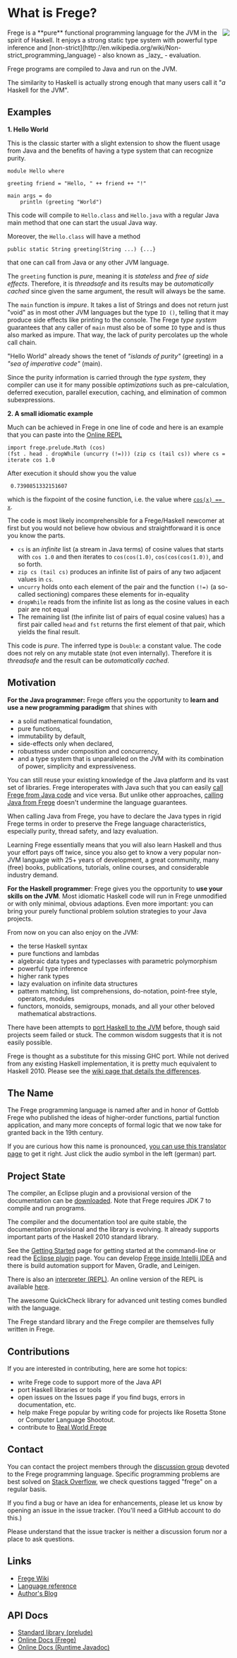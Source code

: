What is Frege?
==============

<img align="right" src="resources/Frege_logo.png"/>
Frege is a **pure** functional programming language for the JVM in the spirit of Haskell.
It enjoys a strong static type system with powerful type inference and
[non-strict](http://en.wikipedia.org/wiki/Non-strict_programming_language) - also known as _lazy_ - evaluation.

Frege programs are compiled to Java and run on the JVM.

The similarity to Haskell is actually strong enough that many users call it "_a_ Haskell for the JVM".

Examples
--------

**1. Hello World**

This is the classic starter with a slight extension to show the fluent usage from Java and the benefits
of having a type system that can recognize purity.

```frege
module Hello where

greeting friend = "Hello, " ++ friend ++ "!"

main args = do
    println (greeting "World")
```

This code will compile to `Hello.class` and `Hello.java` with a regular Java main method that one can start the usual Java way.

Moreover, the `Hello.class` will have a method

    public static String greeting(String ...) {...}
that one can call from Java or any other JVM language.

The `greeting` function is *pure*, meaning it is _stateless_ and _free of side effects_.
Therefore, it is _threadsafe_ and its results may be _automatically cached_ since given the same argument, the result will always be the same.

The `main` function is *impure*. It takes a list of Strings and does not return just "void" as in most other JVM languages but the
type `IO ()`, telling that it may produce side effects like printing to the console. The Frege *type system* guarantees
that any caller of `main` must also be of some `IO` type and is thus also marked as impure. That way, the lack of purity percolates up the whole call chain.

"Hello World" already shows the tenet of _"islands of purity"_ (greeting) in a _"sea of imperative code"_ (main).

Since the purity information is carried through the *type system*, they compiler can use it for many possible
*optimizations* such as pre-calculation, deferred execution, parallel execution, caching, and elimination of common subexpressions.

**2. A small idiomatic example**

Much can be achieved in Frege in one line of code and here is an example that you can paste into the
[Online REPL](https://github.com/Frege/frege-repl)

    import frege.prelude.Math (cos)
    (fst . head . dropWhile (uncurry (!=))) (zip cs (tail cs)) where cs = iterate cos 1.0

After execution it should show you the value

     0.7390851332151607
which is the fixpoint of the cosine function, i.e. the value where [`cos(x) == x`](http://www.wolframalpha.com/input/?i=cos+0.7390851332151607).

The code is most likely incomprehensible for a Frege/Haskell newcomer at first but you would not believe how
obvious and straightforward it is once you know the parts.
* `cs` is an _infinite_ list (a stream in Java terms) of cosine values that starts with `cos 1.0` and then iterates to `cos(cos(1.0)`, `cos(cos(cos(1.0))`, and so forth.
* `zip cs (tail cs)` produces an infinite list of pairs of any two adjacent values in `cs`.
* `uncurry` holds onto each element of the pair and the function `(!=)` (a so-called sectioning) compares these elements for in-equality
* `dropWhile` reads from the infinite list as long as the cosine values in each pair are not equal
* The remaining list (the infinite list of pairs of equal cosine values) has a first pair called `head` and `fst` returns the first element of that pair, which yields the final result.

This code is *pure*. The inferred type is `Double`: a constant value.
The code does not rely on any mutable state (not even internally). Therefore it is _threadsafe_ and the result can be _automatically cached_.

Motivation
----------
**For the Java programmer:** Frege offers you the opportunity to **learn and use a new programming paradigm**
that shines with
* a solid mathematical foundation,
* pure functions,
* immutability by default,
* side-effects only when declared,
* robustness under composition and concurrency,
* and a type system that is unparalleled on the JVM with its combination of power, simplicity and expressiveness.

You can still reuse your existing knowledge of the Java platform and its vast set of libraries.
Frege interoperates with Java such that you can easily
[call Frege from Java code](https://github.com/Frege/frege/wiki/Calling-Frege-Code-from-Java) and vice versa.
But unlike other approaches,
[calling Java from Frege](http://mmhelloworld.github.io/blog/2013/07/10/frege-hello-java/)
doesn't undermine the language guarantees.

When calling Java from Frege, you have to declare the Java types in rigid Frege terms in order to
preserve the Frege language characteristics, especially purity, thread safety, and lazy evaluation.

Learning Frege essentially means that you will also learn Haskell and thus your effort pays off twice, since
you also get to know a very popular non-JVM language with 25+ years of development, a great community,
many (free) books, publications, tutorials, online courses, and considerable industry demand.


**For the Haskell programmer**: Frege gives you the opportunity to **use your skills on the JVM**.
Most idiomatic Haskell code will run in Frege unmodified or with only minimal, obvious adaptions.
Even more important: you can bring your purely functional problem solution strategies to your Java projects.

From now on you can also enjoy on the JVM:
* the terse Haskell syntax
* pure functions and lambdas
* algebraic data types and typeclasses with parametric polymorphism
* powerful type inference
* higher rank types
* lazy evaluation on infinite data structures
* pattern matching, list comprehensions, do-notation, point-free style, operators, modules
* functors, monoids, semigroups, monads, and all your other beloved mathematical abstractions.

There have been attempts to [port Haskell to the JVM](http://www.haskell.org/haskellwiki/GHC/FAQ#Why_isn.27t_GHC_available_for_.NET_or_on_the_JVM.3F) before,
though said projects seem failed or stuck. The common wisdom suggests that it is not easily possible.

Frege is thought as a substitute for this missing GHC port. 
While not derived from any existing Haskell implementation, it is pretty much equivalent to Haskell 2010.
Please see the [wiki page that details the differences](https://github.com/Frege/frege/wiki/Differences-between-Frege-and-Haskell).

The Name
--------
The Frege programming language is named after and in honor of Gottlob Frege
who published the ideas of higher-order functions, partial function application, and many more concepts of formal logic
that we now take for granted back in the 19th century.

If you are curious how this name is pronounced, [you can use this translator page](http://translate.google.de/#de/en/Frege) to get it right.
Just click the audio symbol in the left (german) part.

Project State
-------------

The compiler, an Eclipse plugin and a provisional version of the documentation can be [downloaded](https://github.com/Frege/frege/releases). 
Note that Frege requires JDK 7 to compile and run programs.

The compiler and the documentation tool are quite stable, the documentation provisional and the library is evolving. 
It already supports important parts of the Haskell 2010 standard library.

See the [Getting Started](https://github.com/Frege/frege/wiki/Getting-Started) page for 
getting started at the command-line or read the [Eclipse plugin](https://github.com/Frege/eclipse-plugin) page.
You can develop [Frege inside Intellij IDEA](https://github.com/Frege/frege/wiki/Using-Frege-in-Intellij-IDEA)
and there is build automation support for
Maven, Gradle, and Leinigen.

There is also an [interpreter (REPL)](https://github.com/Frege/frege-repl). 
An online version of the REPL is available [here](http://try.frege-lang.org/).

The awesome QuickCheck library for advanced unit testing comes bundled with the language.

The Frege standard library and the Frege compiler are themselves fully written in Frege.

Contributions
-------------

If you are interested in contributing, here are some hot topics:

* write Frege code to support more of the Java API
* port Haskell libraries or tools
* open issues on the Issues page if you find bugs, errors in documentation, etc.
* help make Frege popular by writing code for projects like Rosetta Stone or Computer Language Shootout.
* contribute to [Real World Frege](https://github.com/Dierk/Real_World_Frege/)

Contact
-------

You can contact the project members through the
[discussion group](http://groups.google.com/group/frege-programming-language)
devoted to the Frege programming language.
Specific programming problems are best solved on
[Stack Overflow](http://stackoverflow.com/questions/tagged/frege),
we check questions tagged "frege" on a regular basis.

If you find a bug or have an idea for enhancements, please let us know by opening an issue in the issue tracker.
(You'll need a GitHub account to do this.)

Please understand that the issue tracker is neither a discussion forum nor a place to ask questions.

Links
----
* [Frege Wiki](https://github.com/Frege/frege/wiki/_pages)
* [Language reference](http://www.frege-lang.org/doc/Language.pdf)
* [Author's Blog](http://fregepl.blogspot.com/)


API Docs
--------
* [Standard library (prelude)]( http://www.frege-lang.org/doc/frege/Prelude.html)
* [Online Docs (Frege)](http://www.frege-lang.org/doc/index.html)
* [Online Docs (Runtime Javadoc)](http://www.frege-lang.org/doc/index.html)

